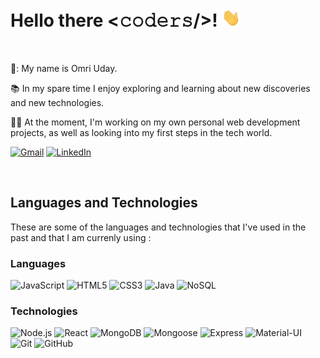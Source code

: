 <h1> Hello there <𝚌𝚘𝚍𝚎𝚛𝚜/>! <img src="https://raw.githubusercontent.com/ABSphreak/ABSphreak/master/gifs/Hi.gif" width="30px"></h1>

<br>

  👧: My name is Omri Uday. 

  :books: In my spare time I enjoy exploring and learning about new discoveries and new technologies. 

  :man_technologist: At the moment, I'm working on my own personal web development projects, as well as looking into my first steps in the tech world.

  [![Gmail](https://img.shields.io/badge/-GMAIL-D14836?style=for-the-badge&logo=gmail&logoColor=white)](mailto:omriuday@gmail.com)
[![LinkedIn](https://img.shields.io/badge/-LINKEDIN-0077B5?style=for-the-badge&logo=linkedin&logoColor=white)](https://www.linkedin.com/in/omri-uday-a13914192/)

<br>

## Languages and Technologies

These are some of the languages and technologies that I've used in the past and that I am currenly using :
### Languages

![JavaScript](https://img.shields.io/badge/-JavaScript-000000?style=flat&logo=javascript) 
![HTML5](https://img.shields.io/badge/-HTML5-000000?style=flat&logo=html5)
![CSS3](http://img.shields.io/badge/-CSS3-000000?style=flat&logo=CSS3)
![Java](https://img.shields.io/badge/-Java-000000?style=flat&logo=java)
![NoSQL](https://img.shields.io/badge/-NoSQL-000000?style=flat&logo=mongodb)

### Technologies

![Node.js](https://img.shields.io/badge/-Node.js-222222?style=flat&logo=node.js&logoColor=339933)
![React](https://img.shields.io/badge/-React-222222?style=flat&logo=React&logoColor=61DAFB) 
![MongoDB](https://img.shields.io/badge/-MongoDB-000000?style=flat&logo=MongoDB)
![Mongoose](http://img.shields.io/badge/-Mongoose-000000?style=flat&logo=Mongoose)
![Express](http://img.shields.io/badge/-Express-000000?style=flat&logo=Express)
![Material-UI](https://img.shields.io/badge/-MaterialUI-000000?style=flat&logo=Material-UI)
![Git](https://img.shields.io/badge/-Git-222222?style=flat&logo=git&logoColor=F05032)
![GitHub](https://img.shields.io/badge/-GitHub-222222?style=flat&logo=github&logoColor=181717)
